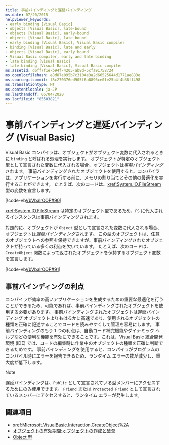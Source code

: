 ```yaml
---
title: 事前バインディングと遅延バインディング
ms.date: 07/20/2015
helpviewer_keywords:
- early binding [Visual Basic]
- objects [Visual Basic], late-bound
- objects [Visual Basic], early-bound
- objects [Visual Basic], late bound
- early binding [Visual Basic], Visual Basic compiler
- binding [Visual Basic], late and early
- objects [Visual Basic], early bound
- Visual Basic compiler, early and late binding
- late binding [Visual Basic]
- late binding [Visual Basic], Visual Basic compiler
ms.assetid: d6ff7f1e-b94f-4205-ab8d-5cfa91758724
ms.openlocfilehash: e8d87e095b7c3104e3a2d66525644d1771ae883e
ms.sourcegitcommit: f8c270376ed905f6a8896ce0fe25b4f4b38ff498
ms.translationtype: HT
ms.contentlocale: ja-JP
ms.lasthandoff: 06/04/2020
ms.locfileid: "85503821"
---
```

# <a name="early-and-late-binding-visual-basic"></a>事前バインディングと遅延バインディング (Visual Basic)
Visual Basic コンパイラは、オブジェクトがオブジェクト変数に代入されるときに `binding` と呼ばれる処理を実行します。 オブジェクトが特定のオブジェクト型として宣言された変数に代入される場合、オブジェクトは*事前バインディング*されます。 事前バインディングされたオブジェクトを使用すると、コンパイラは、アプリケーションを実行する前に、メモリの割り当てとその他の最適化を実行することができます。 たとえば、次のコードは、<xref:System.IO.FileStream> 型の変数を宣言します。  
  
 [!code-vb[VbVbalrOOP#90](~/samples/snippets/visualbasic/VS_Snippets_VBCSharp/VbVbalrOOP/VB/OOP.vb#90)]  
  
 <xref:System.IO.FileStream> は特定のオブジェクト型であるため、`FS` に代入されるインスタンスは事前バインディングされます。  
  
 対照的に、オブジェクトが `Object` 型として宣言された変数に代入される場合、オブジェクトは*遅延バインディング*されます。 この型のオブジェクトは、任意のオブジェクトへの参照を保持できますが、事前バインディングされたオブジェクトが持っている多くの利点を欠いています。 たとえば、次のコードは、`CreateObject` 関数によって返されたオブジェクトを保持するオブジェクト変数を宣言します。  
  
 [!code-vb[VbVbalrOOP#91](~/samples/snippets/visualbasic/VS_Snippets_VBCSharp/VbVbalrOOP/VB/LateBinding.vb#91)]  
  
## <a name="advantages-of-early-binding"></a>事前バインディングの利点  
 コンパイラが効率の高いアプリケーションを生成するための重要な最適化を行うことができるため、可能であれば、事前バインディングされたオブジェクトを使用する必要があります。 事前バインディングされたオブジェクトは遅延バインディング オブジェクトよりもはるかに高速であり、使用されるオブジェクトの種類を正確に記述することでコードを読みやすくして管理を容易にします。 事前バインディングのもう 1 つの利点は、自動コード補完機能やダイナミック ヘルプなどの便利な機能を有効にできることです。これは、Visual Basic 統合開発環境 (IDE) では、コードの編集時に作業中のオブジェクトの種類を正確に判断できるためです。 事前バインディングを使用すると、コンパイラがプログラムのコンパイル時にエラーを報告できるため、ランタイム エラーの数が減少し、重大度が低下します。  
  
> [!NOTE]
> 遅延バインディングは、`Public` として宣言されている型メンバーにアクセスするためにのみ使用できます。 `Friend` または `Protected Friend` として宣言されているメンバーにアクセスすると、ランタイム エラーが発生します。  
  
## <a name="see-also"></a>関連項目

- <xref:Microsoft.VisualBasic.Interaction.CreateObject%2A>
- [オブジェクトの有効期間:オブジェクトの作成と破棄](../objects-and-classes/object-lifetime-how-objects-are-created-and-destroyed.md)
- [Object 型](../../../language-reference/data-types/object-data-type.md)
